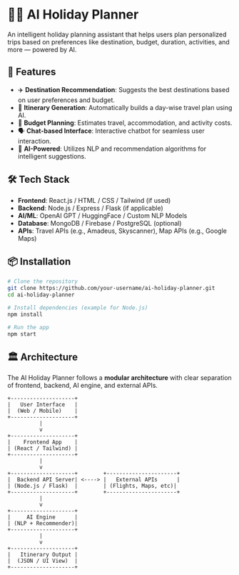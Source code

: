 # 🧠🌴 AI Holiday Planner

An intelligent holiday planning assistant that helps users plan personalized trips based on preferences like destination, budget, duration, activities, and more — powered by AI.

## 🚀 Features

- ✈️ **Destination Recommendation**: Suggests the best destinations based on user preferences and budget.
- 📆 **Itinerary Generation**: Automatically builds a day-wise travel plan using AI.
- 💸 **Budget Planning**: Estimates travel, accommodation, and activity costs.
- 🗣️ **Chat-based Interface**: Interactive chatbot for seamless user interaction.
- 🧠 **AI-Powered**: Utilizes NLP and recommendation algorithms for intelligent suggestions.

## 🛠️ Tech Stack

- **Frontend**: React.js / HTML / CSS / Tailwind (if used)
- **Backend**: Node.js / Express / Flask (if applicable)
- **AI/ML**: OpenAI GPT / HuggingFace / Custom NLP Models
- **Database**: MongoDB / Firebase / PostgreSQL (optional)
- **APIs**: Travel APIs (e.g., Amadeus, Skyscanner), Map APIs (e.g., Google Maps)

## 📦 Installation

```bash
# Clone the repository
git clone https://github.com/your-username/ai-holiday-planner.git
cd ai-holiday-planner

# Install dependencies (example for Node.js)
npm install

# Run the app
npm start

```

## 🏛️ Architecture

The AI Holiday Planner follows a **modular architecture** with clear separation of frontend, backend, AI engine, and external APIs.

```plaintext
+--------------------+
|   User Interface   |
|  (Web / Mobile)    |
+--------------------+
          |
          v
+--------------------+
|    Frontend App    |
| (React / Tailwind) |
+--------------------+
          |
          v
+--------------------+        +----------------------+
|  Backend API Server| <----> |   External APIs      |
| (Node.js / Flask)  |        | (Flights, Maps, etc)|
+--------------------+        +----------------------+
          |
          v
+--------------------+
|     AI Engine      |
| (NLP + Recommender)|
+--------------------+
          |
          v
+--------------------+
|   Itinerary Output |
|  (JSON / UI View)  |
+--------------------+

